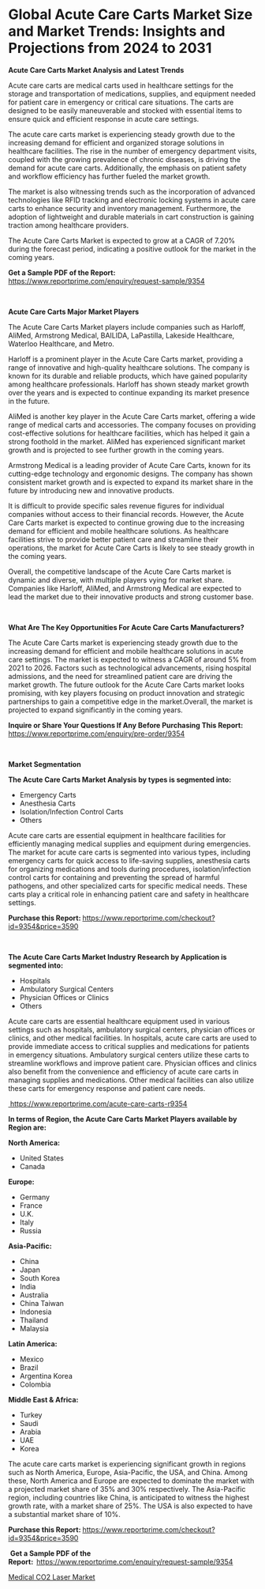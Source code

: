 <p><h1>Global Acute Care Carts Market Size and Market Trends: Insights and Projections from 2024 to 2031</h1></p><p><strong>Acute Care Carts Market Analysis and Latest Trends</strong></p>
<p><p>Acute care carts are medical carts used in healthcare settings for the storage and transportation of medications, supplies, and equipment needed for patient care in emergency or critical care situations. The carts are designed to be easily maneuverable and stocked with essential items to ensure quick and efficient response in acute care settings.</p><p>The acute care carts market is experiencing steady growth due to the increasing demand for efficient and organized storage solutions in healthcare facilities. The rise in the number of emergency department visits, coupled with the growing prevalence of chronic diseases, is driving the demand for acute care carts. Additionally, the emphasis on patient safety and workflow efficiency has further fueled the market growth.</p><p>The market is also witnessing trends such as the incorporation of advanced technologies like RFID tracking and electronic locking systems in acute care carts to enhance security and inventory management. Furthermore, the adoption of lightweight and durable materials in cart construction is gaining traction among healthcare providers.</p><p>The Acute Care Carts Market is expected to grow at a CAGR of 7.20% during the forecast period, indicating a positive outlook for the market in the coming years.</p></p>
<p><strong>Get a Sample PDF of the Report:&nbsp;</strong> <a href="https://www.reportprime.com/enquiry/request-sample/9354">https://www.reportprime.com/enquiry/request-sample/9354</a></p>
<p>&nbsp;</p>
<p><strong>Acute Care Carts Major Market Players</strong></p>
<p><p>The Acute Care Carts Market players include companies such as Harloff, AliMed, Armstrong Medical, BAILIDA, LaPastilla, Lakeside Healthcare, Waterloo Healthcare, and Metro. </p><p>Harloff is a prominent player in the Acute Care Carts market, providing a range of innovative and high-quality healthcare solutions. The company is known for its durable and reliable products, which have gained popularity among healthcare professionals. Harloff has shown steady market growth over the years and is expected to continue expanding its market presence in the future.</p><p>AliMed is another key player in the Acute Care Carts market, offering a wide range of medical carts and accessories. The company focuses on providing cost-effective solutions for healthcare facilities, which has helped it gain a strong foothold in the market. AliMed has experienced significant market growth and is projected to see further growth in the coming years.</p><p>Armstrong Medical is a leading provider of Acute Care Carts, known for its cutting-edge technology and ergonomic designs. The company has shown consistent market growth and is expected to expand its market share in the future by introducing new and innovative products.</p><p>It is difficult to provide specific sales revenue figures for individual companies without access to their financial records. However, the Acute Care Carts market is expected to continue growing due to the increasing demand for efficient and mobile healthcare solutions. As healthcare facilities strive to provide better patient care and streamline their operations, the market for Acute Care Carts is likely to see steady growth in the coming years.</p><p>Overall, the competitive landscape of the Acute Care Carts market is dynamic and diverse, with multiple players vying for market share. Companies like Harloff, AliMed, and Armstrong Medical are expected to lead the market due to their innovative products and strong customer base.</p></p>
<p>&nbsp;</p>
<p><strong>What Are The Key Opportunities For Acute Care Carts Manufacturers?</strong></p>
<p><p>The Acute Care Carts market is experiencing steady growth due to the increasing demand for efficient and mobile healthcare solutions in acute care settings. The market is expected to witness a CAGR of around 5% from 2021 to 2026. Factors such as technological advancements, rising hospital admissions, and the need for streamlined patient care are driving the market growth. The future outlook for the Acute Care Carts market looks promising, with key players focusing on product innovation and strategic partnerships to gain a competitive edge in the market.Overall, the market is projected to expand significantly in the coming years.</p></p>
<p><strong>Inquire or Share Your Questions If Any Before Purchasing This Report:</strong> <a href="https://www.reportprime.com/enquiry/pre-order/9354">https://www.reportprime.com/enquiry/pre-order/9354</a></p>
<p>&nbsp;</p>
<p><strong>Market Segmentation</strong></p>
<p><strong>The Acute Care Carts Market Analysis by types is segmented into:</strong></p>
<p><ul><li>Emergency Carts</li><li>Anesthesia Carts</li><li>Isolation/Infection Control Carts</li><li>Others</li></ul></p>
<p><p>Acute care carts are essential equipment in healthcare facilities for efficiently managing medical supplies and equipment during emergencies. The market for acute care carts is segmented into various types, including emergency carts for quick access to life-saving supplies, anesthesia carts for organizing medications and tools during procedures, isolation/infection control carts for containing and preventing the spread of harmful pathogens, and other specialized carts for specific medical needs. These carts play a critical role in enhancing patient care and safety in healthcare settings.</p></p>
<p><strong>Purchase this Report:&nbsp;</strong><a href="https://www.reportprime.com/checkout?id=9354&price=3590">https://www.reportprime.com/checkout?id=9354&price=3590</a></p>
<p>&nbsp;</p>
<p><strong>The Acute Care Carts Market Industry Research by Application is segmented into:</strong></p>
<p><ul><li>Hospitals</li><li>Ambulatory Surgical Centers</li><li>Physician Offices or Clinics</li><li>Others</li></ul></p>
<p><p>Acute care carts are essential healthcare equipment used in various settings such as hospitals, ambulatory surgical centers, physician offices or clinics, and other medical facilities. In hospitals, acute care carts are used to provide immediate access to critical supplies and medications for patients in emergency situations. Ambulatory surgical centers utilize these carts to streamline workflows and improve patient care. Physician offices and clinics also benefit from the convenience and efficiency of acute care carts in managing supplies and medications. Other medical facilities can also utilize these carts for emergency response and patient care needs.</p></p>
<p><a href="https://www.reportprime.com/acute-care-carts-r9354">&nbsp;https://www.reportprime.com/acute-care-carts-r9354</a></p>
<p><strong>In terms of Region, the Acute Care Carts Market Players available by Region are:</strong></p>
<p>
    <p> <strong> North America: </strong>
        <ul>
            <li>United States</li>
            <li>Canada</li>
        </ul>
        </p> 
    <p> <strong> Europe: </strong>
        <ul>
            <li>Germany</li>
            <li>France</li>
            <li>U.K.</li>
            <li>Italy</li>
            <li>Russia</li>
        </ul>
        </p> 
    <p> <strong> Asia-Pacific: </strong>
        <ul>
            <li>China</li>
            <li>Japan</li>
            <li>South Korea</li>
            <li>India</li>
            <li>Australia</li>
            <li>China Taiwan</li>
            <li>Indonesia</li>
            <li>Thailand</li>
            <li>Malaysia</li>
        </ul>
        </p> 
    <p> <strong> Latin America: </strong>
        <ul>
            <li>Mexico</li>
            <li>Brazil</li>
            <li>Argentina Korea</li>
            <li>Colombia</li>
        </ul>
        </p> 
    <p> <strong> Middle East & Africa: </strong>
        <ul>
            <li>Turkey</li>
            <li>Saudi</li>
            <li>Arabia</li>
            <li>UAE</li>
            <li>Korea</li>
        </ul>
    </p>
    </p>
<p><p>The acute care carts market is experiencing significant growth in regions such as North America, Europe, Asia-Pacific, the USA, and China. Among these, North America and Europe are expected to dominate the market with a projected market share of 35% and 30% respectively. The Asia-Pacific region, including countries like China, is anticipated to witness the highest growth rate, with a market share of 25%. The USA is also expected to have a substantial market share of 10%.</p></p>
<p><strong>Purchase this Report: </strong><a href="https://www.reportprime.com/checkout?id=9354&price=3590">https://www.reportprime.com/checkout?id=9354&price=3590</a></p>
<p>&nbsp;<strong>Get a Sample PDF of the Report:&nbsp;&nbsp;</strong><a href="https://www.reportprime.com/enquiry/request-sample/9354">https://www.reportprime.com/enquiry/request-sample/9354</a></p>
<p><strong></strong></p>
<p><p><a href="https://github.com/pizolina/Market-Research-Report-List-4/blob/main/medical-co2-laser-market.md">Medical CO2 Laser Market</a></p></p>